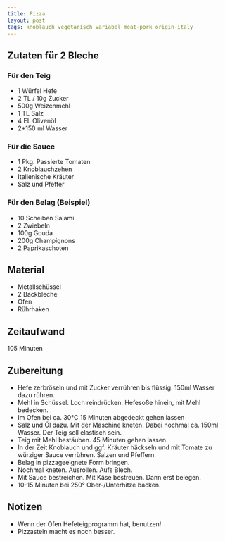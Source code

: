 ```yaml
---
title: Pizza
layout: post
tags: knoblauch vegetarisch variabel meat-pork origin-italy
---
```

## Zutaten für 2 Bleche
### Für den Teig
 * 1 Würfel Hefe
 * 2 TL / 10g Zucker
 * 500g Weizenmehl
 * 1 TL Salz
 * 4 EL Olivenöl
 * 2*150 ml Wasser

### Für die Sauce
 * 1 Pkg. Passierte Tomaten
 * 2 Knoblauchzehen
 * Italienische Kräuter
 * Salz und Pfeffer

### Für den Belag (Beispiel)
 * 10 Scheiben Salami
 * 2 Zwiebeln
 * 100g Gouda
 * 200g Champignons
 * 2 Paprikaschoten

## Material
 * Metallschüssel
 * 2 Backbleche
 * Ofen
 * Rührhaken

## Zeitaufwand
 105 Minuten

## Zubereitung
 * Hefe zerbröseln und mit Zucker verrühren bis flüssig. 150ml Wasser dazu rühren.
 * Mehl in Schüssel. Loch reindrücken. Hefesoße hinein, mit Mehl bedecken.
 * Im Ofen bei ca. 30°C 15 Minuten abgedeckt gehen lassen
 * Salz und Öl dazu. Mit der Maschine kneten. Dabei nochmal ca. 150ml Wasser. Der Teig soll elastisch sein.
 * Teig mit Mehl bestäuben. 45 Minuten gehen lassen.
 * In der Zeit Knoblauch und ggf. Kräuter häckseln und mit Tomate zu würziger Sauce verrühren. Salzen und Pfeffern.
 * Belag in pizzageeignete Form bringen.
 * Nochmal kneten. Ausrollen. Aufs Blech.
 * Mit Sauce bestreichen. Mit Käse bestreuen. Dann erst belegen.
 * 10-15 Minuten bei 250° Ober-/Unterhitze backen.

## Notizen
 * Wenn der Ofen Hefeteigprogramm hat, benutzen!
 * Pizzastein macht es noch besser.
